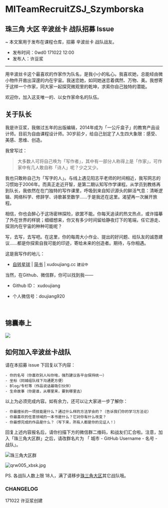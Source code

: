 # MlTeamRecruitZSJ_Szymborska

## 珠三角 大区 辛波丝卡 战队招募 Issue

~ 本文案用于发布在课程仓库，招募 辛波丝卡 战队战友。

- 发布时间：0wd0 171022 12:00
- 发布人：许豆浆

***



用辛波丝卡这个最喜欢的作家作为队名，是我小小的私心。我喜欢她，总能经由微小物件开凿出深邃的内在宇宙。我迷恋她，如同她迷恋着偶然、万物、美。我想寄于这样一个作家，同大家一起探究微观里的乾坤，求索你自己独特的潜能。

欢迎你，加入这支唯一的、以女作家命名的队伍。

## 关于队长
我是许豆浆，我做过五年的出版编辑，2014年成为「一公斤盒子」的教育产品设计师。目前为自由课程设计师。30岁前夕，给自己划定了人生四大象限：感受、美感、思维、创造。

我曾写过：

>大多数人可将自己唤为「写作者」，其中有一部分人称得上是「作家」，可作家中有几人敢自称「诗人」呢？少之又少。

我也只敢称自己为「写字的人」。与线上遇见阳志平老师的时间相近，我写网志的习惯始于2006年。而真正走近开智，是第二期认知写作学课程。从学员到教练再到队长，我依然在在门独特的写作课里，呼吸到来自知识源头的鲜活气息：清晰逻辑、网络科学、修辞学、诗歌甚至数学……于是我还在这里。渴望再一次展开旅程。

相信，你也会醉心于这场密林探险，欲罢不能。你每天追读的热文热点，或许描摹了外在世界的样貌；细细想来，你又有多少时间留给静夜灯下的笔端，任它游走、探测内在宇宙的种种可能呢？

写，去写，去写吧。在这里，你的每周大小作业、提出的好问题、给队友的诚恳建议……都是你探索自我可能的印迹，寄给未来的创造者。期待，与你相遇。

这是我写作的地儿：

- [自转星球](https://mp.weixin.qq.com/profile?src=3&timestamp=1508667243&ver=1&signature=K1829n0*JdTzR1Lxd-1NVYr8HFWg69-Sdn3aYoctGrsoeCk5FHHvMSv8odGVpWtuBRbqqk11lX02jMnTGWEWEg==) | [简书](http://www.jianshu.com/u/wqPA8S) | xudoujiang.cc `建设中`

当然，在Github、微信群，你可以找到我——

- Github ID： xudoujiang

- 个人微信号：doujiang920

  ​

##  锦囊奉上



![](http://7xwgi5.com1.z0.glb.clouddn.com/doujiang6.jpg)



## 如何加入辛波丝卡战队

请在本招募 issue 下回复以下内容：

```
- 你的名号（你喜欢别人叫你啥，强烈建议各平台保持统一）
- 坐标（同城组队线下沟通更方便）
- Blog/专栏等（作品说话最吸引伙伴）
- 生命故事（你是谁，从哪里来，要到哪里去）
```

以上为必须完成内容。如有余力，还可以让大家进一步了解你：

```
- 你最擅长的一项技能是什么？通过什么样的方法学会的？（告诉我们你的学习方法论）
- 你最喜欢的任意领域的一本书是什么？它对你有什么改变？
- 你最想完成的作品是什么？（写下来，所有人都是你的见证人！）
```

回复上述内容报名后，请你扫描下方的微信群二维码，和战友们汇合啦。注意，加入「珠三角大区群」之后，请改群名片为 「 城市 - GitHub Username - 名号 - 战队」。

![珠三角大区群](http://cardstatic.openmindclub.com/share/qrw005_zsj.jpg?imageView2/2/w/200)


![qrw005_xbsk.jpg](http://cardstatic.openmindclub.com/share/qrw005_xbsk.jpg?imageView2/2/w/200)

PS. 各战队人数上限 18人，满了请移步[珠三角大区](https://github.com/AIWriter/Writer005/issues?q=is%3Aopen+is%3Aissue+label%3A%E7%8F%A0%E4%B8%89%E8%A7%92%E5%A4%A7%E5%8C%BA)其它战队哦。

### CHANGELOG 

171022 许豆浆创建